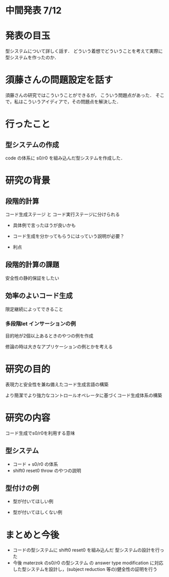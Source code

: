 # 中間発表 7/12

# 発表の目玉
型システムについて詳しく話す．
どういう着想でどういうことを考えて実際に型システムを作ったのか．

# 須藤さんの問題設定を話す
須藤さんの研究ではこういうことができるが，
こういう問題点があった．
そこで，私はこういうアイディアで，その問題点を解決した．

# 行ったこと
## 型システムの作成
code の体系に s0/r0 を組み込んだ型システムを作成した．

# 研究の背景
## 段階的計算
コード生成ステージ と コード実行ステージに分けられる

* 具体例で言ったほうが良いかも

* コード生成を分かってもらうにはっていう説明が必要？
* 利点

## 段階的計算の課題
安全性の静的保証をしたい

## 効率のよいコード生成
限定継続によってできること



### 多段階let インサーションの例
目的地が2個以上あるときのやつの例を作成

修論の時は大きなアプリケーションの例とかを考える

# 研究の目的
表現力と安全性を兼ね備えたコード生成言語の構築

より簡潔でより強力なコントロールオペレータに基づくコード生成体系の構築

# 研究の内容
コード生成でs0/r0を利用する意味

## 型システム
* コード + s0/r0 の体系
* shift0 reset0 throw のやつの説明

## 型付けの例
* 型が付いてほしい例

* 型が付いてほしくない例

# まとめと今後
* コードの型システムに shift0 reset0 を組み込んだ 型システムの設計を行った
* 今後 materzok のs0/r0 の型システム の answer type modification に対応した型システムを設計し，(subject reduction 等の)健全性の証明を行う
